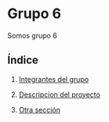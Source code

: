 # Grupo 6

Somos grupo 6

## Índice

1. [Integrantes del grupo](integrantes/integrantes.md)

2. [Descripcion del proyecto ](proyecto/main.md)

3. [Otra sección](proyecto/main.md)
